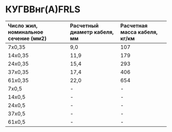 # КУГВВнг(А)FRLS

|  Число жил, номинальное сечение (мм2)   | Расчетный диаметр кабеля, мм   | Расчетная масса кабеля, кг/км   |
|:----------------------------------------|:-------------------------------|:--------------------------------|
| 7х0,35                                  | 9,0                            | 107                             |
| 14х0,35                                 | 11,9                           | 179                             |
| 24х0,35                                 | 15,4                           | 293                             |
| 37х0,35                                 | 17,4                           | 406                             |
| 61х0,35                                 | 22,0                           | 654                             |
| 7х0,5                                   | -                              | -                               |
| 14х0,5                                  | -                              | -                               |
| 24х0,5                                  | -                              | -                               |
| 37х0,5                                  | -                              | -                               |
| 61х0,5                                  | -                              | -                               |